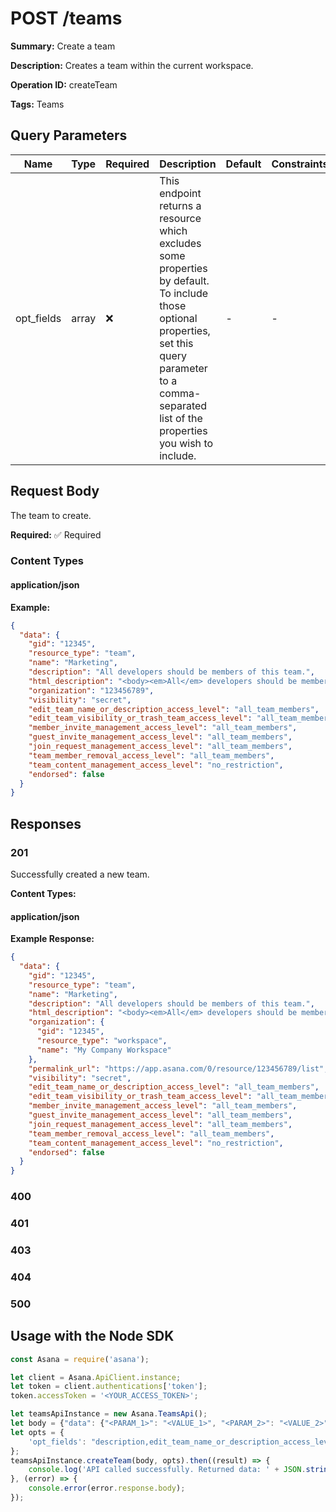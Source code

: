 # POST /teams

**Summary:** Create a team

**Description:** Creates a team within the current workspace.

**Operation ID:** createTeam

**Tags:** Teams

## Query Parameters

| Name | Type | Required | Description | Default | Constraints |
|------|------|----------|-------------|---------|-------------|
| opt_fields | array | ❌ | This endpoint returns a resource which excludes some properties by default. To include those optional properties, set this query parameter to a comma-separated list of the properties you wish to include. | - | - |

## Request Body

The team to create.

**Required:** ✅ Required

### Content Types

#### application/json

**Example:**

```json
{
  "data": {
    "gid": "12345",
    "resource_type": "team",
    "name": "Marketing",
    "description": "All developers should be members of this team.",
    "html_description": "<body><em>All</em> developers should be members of this team.</body>",
    "organization": "123456789",
    "visibility": "secret",
    "edit_team_name_or_description_access_level": "all_team_members",
    "edit_team_visibility_or_trash_team_access_level": "all_team_members",
    "member_invite_management_access_level": "all_team_members",
    "guest_invite_management_access_level": "all_team_members",
    "join_request_management_access_level": "all_team_members",
    "team_member_removal_access_level": "all_team_members",
    "team_content_management_access_level": "no_restriction",
    "endorsed": false
  }
}
```

## Responses

### 201

Successfully created a new team.

**Content Types:**

#### application/json

**Example Response:**

```json
{
  "data": {
    "gid": "12345",
    "resource_type": "team",
    "name": "Marketing",
    "description": "All developers should be members of this team.",
    "html_description": "<body><em>All</em> developers should be members of this team.</body>",
    "organization": {
      "gid": "12345",
      "resource_type": "workspace",
      "name": "My Company Workspace"
    },
    "permalink_url": "https://app.asana.com/0/resource/123456789/list",
    "visibility": "secret",
    "edit_team_name_or_description_access_level": "all_team_members",
    "edit_team_visibility_or_trash_team_access_level": "all_team_members",
    "member_invite_management_access_level": "all_team_members",
    "guest_invite_management_access_level": "all_team_members",
    "join_request_management_access_level": "all_team_members",
    "team_member_removal_access_level": "all_team_members",
    "team_content_management_access_level": "no_restriction",
    "endorsed": false
  }
}
```

### 400
<reference>

### 401
<reference>

### 403
<reference>

### 404
<reference>

### 500
<reference>

## Usage with the Node SDK

```javascript
const Asana = require('asana');

let client = Asana.ApiClient.instance;
let token = client.authentications['token'];
token.accessToken = '<YOUR_ACCESS_TOKEN>';

let teamsApiInstance = new Asana.TeamsApi();
let body = {"data": {"<PARAM_1>": "<VALUE_1>", "<PARAM_2>": "<VALUE_2>",}}; // Object | The team to create.
let opts = { 
    'opt_fields': "description,edit_team_name_or_description_access_level,edit_team_visibility_or_trash_team_access_level,endorsed,guest_invite_management_access_level,html_description,join_request_management_access_level,member_invite_management_access_level,name,organization,organization.name,permalink_url,team_content_management_access_level,team_member_removal_access_level,visibility"
};
teamsApiInstance.createTeam(body, opts).then((result) => {
    console.log('API called successfully. Returned data: ' + JSON.stringify(result.data, null, 2));
}, (error) => {
    console.error(error.response.body);
});

```